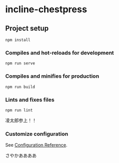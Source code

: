 # incline-chestpress

## Project setup

```
npm install
```

### Compiles and hot-reloads for development

```
npm run serve
```

### Compiles and minifies for production

```
npm run build
```

### Lints and fixes files

```
npm run lint
```

凌太郎参上！！

### Customize configuration

See [Configuration Reference](https://cli.vuejs.org/config/).

さやかああああ
